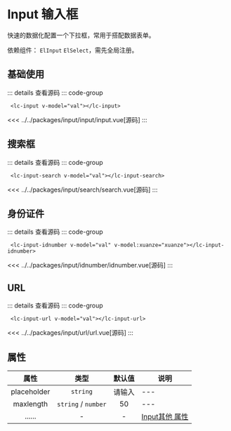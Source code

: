 # Input 输入框

快速的数据化配置一个下拉框，常用于搭配数据表单。

依赖组件： `ElInput` `ElSelect`，需先全局注册。

## 基础使用

<CardCode header="输入框">
  <lc-input v-model="val"></lc-input>
</CardCode>

::: details 查看源码
::: code-group
```vue [使用]
 <lc-input v-model="val"></lc-input>
```
<<< ../../packages/input/input/input.vue[源码]
:::

## 搜索框

<CardCode header="搜索框">
  <lc-input-search v-model="val"></lc-input-search>
</CardCode>

::: details 查看源码
::: code-group
```vue [使用]
 <lc-input-search v-model="val"></lc-input-search>
```
<<< ../../packages/input/search/search.vue[源码]
:::

## 身份证件

<CardCode header="身份证件">
  <lc-input-idnumber v-model="val" v-model:xuanze="xuanze"></lc-input-idnumber>
</CardCode>

::: details 查看源码
::: code-group
```vue [使用]
 <lc-input-idnumber v-model="val" v-model:xuanze="xuanze"></lc-input-idnumber>
```
<<< ../../packages/input/idnumber/idnumber.vue[源码]
:::

## URL

<CardCode header="URL">
  <lc-input-url v-model="val"></lc-input-url>
</CardCode>

::: details 查看源码
::: code-group
```vue [使用]
 <lc-input-url v-model="val"></lc-input-url>
```
<<< ../../packages/input/url/url.vue[源码]
:::

## 属性

| 属性          |      类型             |  默认值 | 说明  |
| :-----------: | :-----------:        | :----:  | ---   |
| placeholder   | `string`             | 请输入   | ---   |
| maxlength     |  `string` / `number` |   50    |---   |
| ......        |      -               |    -       | [Input其他 属性](https://element-plus.gitee.io/zh-CN/component/input.html#attributes)


<script lang="ts" setup>
  import { ref } from 'vue';
  const val = ref('');
  const xuanze = ref('01');
</script>

